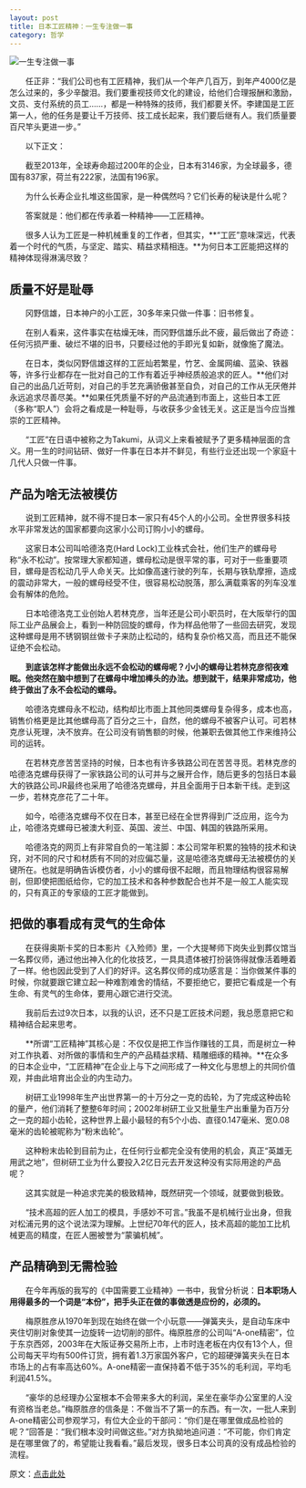 ```yaml
---
layout: post
title: 日本工匠精神：一生专注做一事 
category: 哲学
---
```


![一生专注做一事](http://image.sike.news.cn/uploads/2015/12/1450333082-0762.jpeg)

　　任正非：“我们公司也有工匠精神，我们从一个年产几百万，到年产4000亿是怎么过来的，多少辛酸泪。我们要重视技师文化的建设，给他们合理报酬和激励，文员、支付系统的员工……，都是一种特殊的技师，我们都要关怀。李建国是工匠第一人，他的任务是要让千万技师、技工成长起来，我们要后继有人。我们质量要百尺竿头更进一步。”

　　以下正文：

　　截至2013年，全球寿命超过200年的企业，日本有3146家，为全球最多，德国有837家，荷兰有222家，法国有196家。

　　为什么长寿企业扎堆这些国家，是一种偶然吗？它们长寿的秘诀是什么呢？

　　答案就是：他们都在传承着一种精神——工匠精神。

　　很多人认为工匠是一种机械重复的工作者，但其实，**“工匠”意味深远，代表着一个时代的气质，与坚定、踏实、精益求精相连。**为何日本工匠能把这样的精神体现得淋漓尽致？

## 质量不好是耻辱

　　冈野信雄，日本神户的小工匠，30多年来只做一件事：旧书修复。

　　在别人看来，这件事实在枯燥无味，而冈野信雄乐此不疲，最后做出了奇迹：任何污损严重、破烂不堪的旧书，只要经过他的手即光复如新，就像施了魔法。

　　在日本，类似冈野信雄这样的工匠灿若繁星，竹艺、金属网编、蓝染、铁器等，许多行业都存在一批对自己的工作有着近乎神经质般追求的匠人。**他们对自己的出品几近苛刻，对自己的手艺充满骄傲甚至自负，对自己的工作从无厌倦并永远追求尽善尽美。**如果任凭质量不好的产品流通到市面上，这些日本工匠（多称“职人”）会将之看成是一种耻辱，与收获多少金钱无关。这正是当今应当推崇的工匠精神。

　　“工匠”在日语中被称之为Takumi，从词义上来看被赋予了更多精神层面的含义。用一生的时间钻研、做好一件事在日本并不鲜见，有些行业还出现一个家庭十几代人只做一件事。

## 产品为啥无法被模仿

　　说到工匠精神，就不得不提日本一家只有45个人的小公司。全世界很多科技水平非常发达的国家都要向这家小公司订购小小的螺母。

　　这家日本公司叫哈德洛克(Hard Lock)工业株式会社，他们生产的螺母号称“永不松动”。按常理大家都知道，螺母松动是很平常的事，可对于一些重要项目，螺母是否松动几乎人命关天。比如像高速行驶的列车，长期与铁轨摩擦，造成的震动非常大，一般的螺母经受不住，很容易松动脱落，那么满载乘客的列车没准会有解体的危险。

　　日本哈德洛克工业创始人若林克彦，当年还是公司小职员时，在大阪举行的国际工业产品展会上，看到一种防回旋的螺母，作为样品他带了一些回去研究，发现这种螺母是用不锈钢钢丝做卡子来防止松动的，结构复杂价格又高，而且还不能保证绝不会松动。

　　**到底该怎样才能做出永远不会松动的螺母呢？小小的螺母让若林克彦彻夜难眠。他突然在脑中想到了在螺母中增加榫头的办法。想到就干，结果非常成功，他终于做出了永不会松动的螺母。**

　　哈德洛克螺母永不松动，结构却比市面上其他同类螺母复杂得多，成本也高，销售价格更是比其他螺母高了百分之三十，自然，他的螺母不被客户认可。可若林克彦认死理，决不放弃。在公司没有销售额的时候，他兼职去做其他工作来维持公司的运转。

　　在若林克彦苦苦坚持的时候，日本也有许多铁路公司在苦苦寻觅。若林克彦的哈德洛克螺母获得了一家铁路公司的认可并与之展开合作，随后更多的包括日本最大的铁路公司JR最终也采用了哈德洛克螺母，并且全面用于日本新干线。走到这一步，若林克彦花了二十年。

　　如今，哈德洛克螺母不仅在日本，甚至已经在全世界得到广泛应用，迄今为止，哈德洛克螺母已被澳大利亚、英国、波兰、中国、韩国的铁路所采用。

　　哈德洛克的网页上有非常自负的一笔注脚：本公司常年积累的独特的技术和诀窍，对不同的尺寸和材质有不同的对应偏芯量，这是哈德洛克螺母无法被模仿的关键所在。也就是明确告诉模仿者，小小的螺母很不起眼，而且物理结构很容易解剖，但即使把图纸给你，它的加工技术和各种参数配合也并不是一般工人能实现的，只有真正的专家级的工匠才能做到。

## 把做的事看成有灵气的生命体

　　在获得奥斯卡奖的日本影片《入殓师》里，一个大提琴师下岗失业到葬仪馆当一名葬仪师，通过他出神入化的化妆技艺，一具具遗体被打扮装饰得就像活着睡着了一样。他也因此受到了人们的好评。这名葬仪师的成功感言是：当你做某件事的时候，你就要跟它建立起一种难割难舍的情结，不要拒绝它，要把它看成是一个有生命、有灵气的生命体，要用心跟它进行交流。

　　我前后去过9次日本，以我的认识，还不只是工匠技术问题，我总愿意把它和精神结合起来思考。

　　**所谓“工匠精神”其核心是：不仅仅是把工作当作赚钱的工具，而是树立一种对工作执着、对所做的事情和生产的产品精益求精、精雕细琢的精神。**在众多的日本企业中，“工匠精神”在企业上与下之间形成了一种文化与思想上的共同价值观，并由此培育出企业的内生动力。

　　树研工业1998年生产出世界第一的十万分之一克的齿轮，为了完成这种齿轮的量产，他们消耗了整整6年时间；2002年树研工业又批量生产出重量为百万分之一克的超小齿轮，这种世界上最小最轻的有5个小齿、直径0.147毫米、宽0.08毫米的齿轮被昵称为“粉末齿轮”。

　　这种粉末齿轮到目前为止，在任何行业都完全没有使用的机会，真正“英雄无用武之地”，但树研工业为什么要投入2亿日元去开发这种没有实际用途的产品呢？

　　这其实就是一种追求完美的极致精神，既然研究一个领域，就要做到极致。

　　“技术高超的匠人加工的模具，手感妙不可言。”我虽不是机械行业出身，但我对松浦元男的这个说法深为理解。上世纪70年代的匠人，技术高超的能加工比机械更高的精度，在匠人圈被誉为“蒙骗机械”。

## 产品精确到无需检验

　　在今年再版的我写的《中国需要工业精神》一书中，我曾分析说：**日本职场人用得最多的一个词是“本份”，把手头正在做的事做透是应份的，必须的。**

　　梅原胜彦从1970年到现在始终在做一个小玩意——弹簧夹头，是自动车床中夹住切削对象使其一边旋转一边切削的部件。梅原胜彦的公司叫“A-one精密”，位于东京西郊，2003年在大阪证券交易所上市，上市时连老板在内仅有13个人，但公司每天平均有500件订货，拥有着1.3万家国外客户，它的超硬弹簧夹头在日本市场上的占有率高达60%。A-one精密一直保持着不低于35%的毛利润，平均毛利润41.5%。

　　“豪华的总经理办公室根本不会带来多大的利润，呆坐在豪华办公室里的人没有资格当老总。”梅原胜彦的信条是：不做当不了第一的东西。有一次，一批人来到A-one精密公司参观学习，有位大企业的干部问：“你们是在哪里做成品检验的呢？”回答是：“我们根本没时间做这些。”对方执拗地追问道：“不可能，你们肯定是在哪里做了的，希望能让我看看。”最后发现，很多日本公司真的没有成品检验的流程。


原文：[点击此处](http://sike.news.cn/statics/sike/posts/2015/12/219487771.html)

